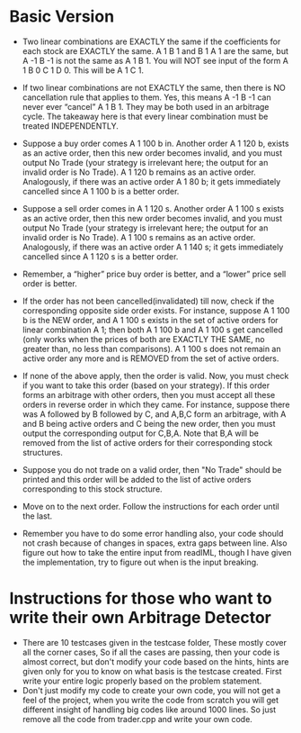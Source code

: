 # Basic Version

* Two linear combinations are EXACTLY the same if the coefficients for each stock are EXACTLY the same. A 1 B 1 and B 1 A 1 are the same, but A -1 B -1 is not the same as A 1 B 1. You will NOT see input of the form A 1 B 0 C 1 D 0. This will be A 1 C 1.
* If two linear combinations are not EXACTLY the same, then there is NO cancellation rule that applies to them. Yes, this means A -1 B -1 can never ever “cancel” A 1 B 1. They may be both used in an arbitrage cycle. The takeaway here is that every linear combination must be treated INDEPENDENTLY.

* Suppose a buy order comes A 1 100 b in. Another order A 1 120 b, exists as an active order, then this new order becomes invalid, and you must output No Trade (your strategy is irrelevant here; the output for an invalid order is No Trade). A 1 120 b remains as an active order.  Analogously, if there was an active order A 1 80 b; it gets immediately cancelled since A 1 100 b is a better order.
* Suppose a sell order comes in A 1 120 s. Another order A 1 100 s exists as an active order, then this new order becomes invalid, and you must output No Trade (your strategy is irrelevant here; the output for an invalid order is No Trade). A 1 100 s remains as an active order. Analogously, if there was an active order A 1 140 s; it gets immediately cancelled since A 1 120 s is a better order.
* Remember, a “higher” price buy order is better, and a “lower” price sell order is better.
* If the order has not been cancelled(invalidated) till now, check if the corresponding opposite side order exists. For instance, suppose A 1 100 b is the NEW order, and A 1 100 s exists in the set of active orders for linear combination A 1; then both A 1 100 b and A 1 100 s get cancelled (only works when the prices of both are EXACTLY THE SAME, no greater than, no less than comparisons). A 1 100 s does not remain an active order any more and is REMOVED from the set of active orders.
* If none of the above apply, then the order is valid. Now, you must check if you want to take this order (based on your strategy). If this order forms an arbitrage with other orders, then you must accept all these orders in reverse order in which they came. For instance, suppose there was A followed by B followed by C, and A,B,C form an arbitrage, with A and B being active orders and C being the new order, then you must output the corresponding output for C,B,A. Note that B,A will be removed from the list of active orders for their corresponding stock structures.
* Suppose you do not trade on a valid order, then "No Trade" should be printed and this order will be added to the list of active orders corresponding to this stock structure.
* Move on to the next order. Follow the instructions for each order until the last.
* Remember you have to do some error handling also, your code should not crash because of changes in spaces, extra gaps between line. Also figure out how to take the entire input from readIML, though I have given the implementation, try to figure out when is the input breaking.

# Instructions for those who want to write their own Arbitrage Detector
* There are 10 testcases given in the testcase folder, These mostly cover all the corner cases, So if all the cases are passing, then your code is almost correct, but don't modify your code based on the hints, hints are given only for you to know on what basis is the testcase created. First write your entire logic properly based on the problem statement.
* Don't just modify my code to create your own code, you will not get a feel of the project, when you write the code from scratch you will get different insight of handling big codes like around 1000 lines. So just remove all the code from trader.cpp and write your own code.
